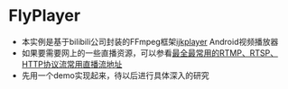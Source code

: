 # FlyPlayer
* 本实例是基于bilibili公司封装的FFmpeg框架[ijkplayer](https://github.com/Bilibili/ijkplayer)  Android视频播放器
* 如果要需要网上的一些直播资源，可以参看[最全最常用的RTMP、RTSP、HTTP协议流常用直播流地址](https://blog.csdn.net/u014162133/article/details/81188410)
* 先用一个demo实现起来，待以后进行具体深入的研究
